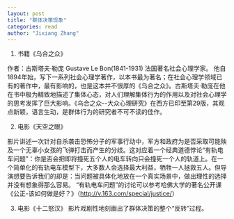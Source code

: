 ```yaml
---
layout: post
title: "群体决策现象"
categories: read
author: "Jixiang Zhang"
---
```


1. 书籍《乌合之众》

作者：古斯塔夫·勒庞 Gustave Le Bon(1841-1931) 法国著名社会心理学家。
他自1894年始，写下一系列社会心理学著作，以本书最为著名；在社会心理学领域已有的著作中，最有影响的，也是这本并不很厚的《乌合之众》。古斯塔夫·勒庞在他在书中极为精致地描述了集体心态，对人们理解集体行为的作用以及对社会心理学的思考发挥了巨大影响。《乌合之众--大众心理研究》在西方已印至第29版，其观点新颖，语言生动，是群体行为的研究者不可不读的佳作。

2. 电影《天空之眼》

影片讲述一次针对自杀袭击恐怖分子的军事行动中，军方和政府为是否采取可能殃及一个无辜小女孩的飞弹打击而产生的分歧。这对应着一个经典道德悖论“有轨电车问题”：你是否会把即将撞死五个人的电车转向只会撞死一个人的轨道上。在一个简单化的有轨电车模型下，大多数人会选择最大利益，牺牲一人拯救五人。但导演想要告诉我们的却是：当问题被具体化地放在一个真实场景中，做出理性的选择并没有想象得那么容易。
“有轨电车问题”的讨论可以参考哈佛大学的著名公开课《公正-该如何做是好？》（<http://v.163.com/special/justice/>）

3. 电影《十二怒汉》
影片戏剧性地刻画出了群体决策的整个“反转”过程。
